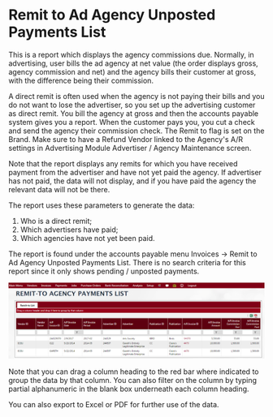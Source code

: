 # Remit to Ad Agency Unposted Payments List

This is a report which displays the agency commissions due. Normally, in advertising, user bills the ad agency at net value (the order displays gross, agency commission and net) and the agency bills their customer at gross, with the difference being their commission.

A direct remit is often used when the agency is not paying their bills and you do not want to lose the advertiser, so you set up the advertising customer as direct remit. You bill the agency at gross and then the accounts payable system gives you a report. When the customer pays you, you cut a check and send the agency their commission check. The Remit to flag is set on the Brand. Make sure to have a Refund Vendor linked to the Agency's A/R settings in Advertising Module Advertiser / Agency Maintenance screen.

Note that the report displays any remits for which you have received payment from the advertiser and have not yet paid the agency. If advertiser has not paid, the data will not display, and if you have paid the agency the relevant data will not be there.

The report uses these parameters to generate the data:

1. Who is a direct remit;
2. Which advertisers have paid;
3. Which agencies have not yet been paid.

The report is found under the accounts payable menu Invoices -> Remit to Ad Agency Unposted Payments List. There is no search criteria for this report since it only shows pending / unposted payments.

![](<../../../.gitbook/assets/3 (2).png>)

Note that you can drag a column heading to the red bar where indicated to group the data by that column. You can also filter on the column by typing partial alphanumeric in the blank box underneath each column heading.

You can also export to Excel or PDF for further use of the data.
